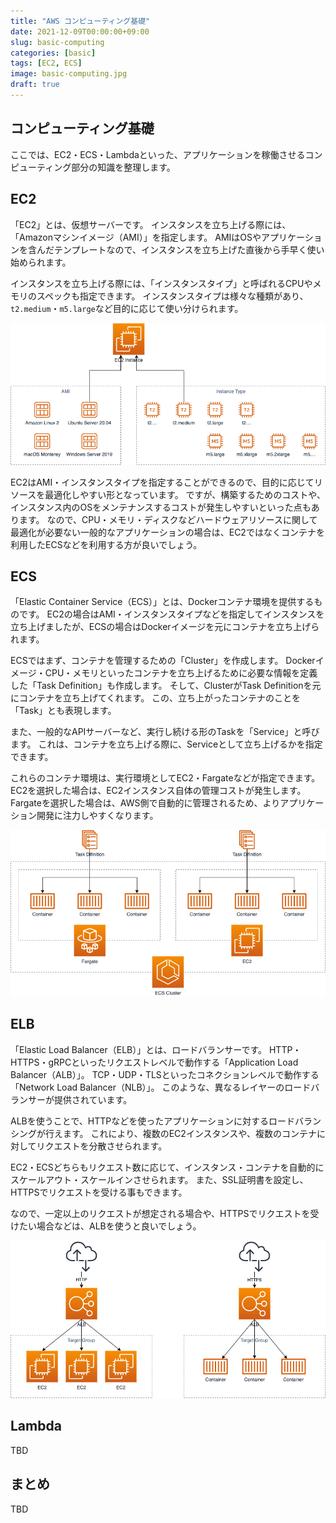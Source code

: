 ```yaml
---
title: "AWS コンピューティング基礎"
date: 2021-12-09T00:00:00+09:00
slug: basic-computing
categories: [basic]
tags: [EC2, ECS]
image: basic-computing.jpg
draft: true
---
```


## コンピューティング基礎

ここでは、EC2・ECS・Lambdaといった、アプリケーションを稼働させるコンピューティング部分の知識を整理します。


## EC2

「EC2」とは、仮想サーバーです。
インスタンスを立ち上げる際には、「Amazonマシンイメージ（AMI）」を指定します。
AMIはOSやアプリケーションを含んだテンプレートなので、インスタンスを立ち上げた直後から手早く使い始められます。

インスタンスを立ち上げる際には、「インスタンスタイプ」と呼ばれるCPUやメモリのスペックも指定できます。
インスタンスタイプは様々な種類があり、`t2.medium`・`m5.large`など目的に応じて使い分けられます。

![](group-basic-ec2.png)

EC2はAMI・インスタンスタイプを指定することができるので、目的に応じてリソースを最適化しやすい形となっています。
ですが、構築するためのコストや、インスタンス内のOSをメンテナンスするコストが発生しやすいといった点もあります。
なので、CPU・メモリ・ディスクなどハードウェアリソースに関して最適化が必要ない一般的なアプリケーションの場合は、EC2ではなくコンテナを利用したECSなどを利用する方が良いでしょう。

## ECS

「Elastic Container Service（ECS）」とは、Dockerコンテナ環境を提供するものです。
EC2の場合はAMI・インスタンスタイプなどを指定してインスタンスを立ち上げましたが、ECSの場合はDockerイメージを元にコンテナを立ち上げられます。

ECSではまず、コンテナを管理するための「Cluster」を作成します。
Dockerイメージ・CPU・メモリといったコンテナを立ち上げるために必要な情報を定義した「Task Definition」も作成します。
そして、ClusterがTask Definitionを元にコンテナを立ち上げてくれます。
この、立ち上がったコンテナのことを「Task」とも表現します。

また、一般的なAPIサーバーなど、実行し続ける形のTaskを「Service」と呼びます。
これは、コンテナを立ち上げる際に、Serviceとして立ち上げるかを指定できます。

これらのコンテナ環境は、実行環境としてEC2・Fargateなどが指定できます。
EC2を選択した場合は、EC2インスタンス自体の管理コストが発生します。
Fargateを選択した場合は、AWS側で自動的に管理されるため、よりアプリケーション開発に注力しやすくなります。

![](group-basic-ecs.png)


## ELB

「Elastic Load Balancer（ELB）」とは、ロードバランサーです。
HTTP・HTTPS・gRPCといったリクエストレベルで動作する「Application Load Balancer（ALB）」。
TCP・UDP・TLSといったコネクションレベルで動作する「Network Load Balancer（NLB）」。
このような、異なるレイヤーのロードバランサーが提供されています。

ALBを使うことで、HTTPなどを使ったアプリケーションに対するロードバランシングが行えます。
これにより、複数のEC2インスタンスや、複数のコンテナに対してリクエストを分散させられます。

EC2・ECSどちらもリクエスト数に応じて、インスタンス・コンテナを自動的にスケールアウト・スケールインさせられます。
また、SSL証明書を設定し、HTTPSでリクエストを受ける事もできます。

なので、一定以上のリクエストが想定される場合や、HTTPSでリクエストを受けたい場合などは、ALBを使うと良いでしょう。

![](group-basic-alb.png)


## Lambda

TBD


## まとめ

TBD
